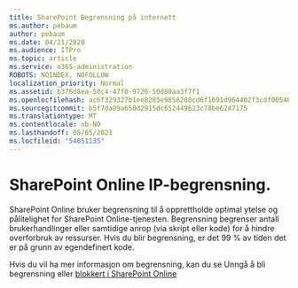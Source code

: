 ```yaml
---
title: SharePoint Begrensning på internett
ms.author: pebaum
author: pebaum
ms.date: 04/21/2020
ms.audience: ITPro
ms.topic: article
ms.service: o365-administration
ROBOTS: NOINDEX, NOFOLLOW
localization_priority: Normal
ms.assetid: b376d8ea-50c4-47f0-9720-50d80aa3f7f1
ms.openlocfilehash: ac6f329327b1ee8285e9856280cd6f1691d964402f3cdf0054ba33caeb9ff7ed
ms.sourcegitcommit: b5f7da89a650d2915dc652449623c78be6247175
ms.translationtype: MT
ms.contentlocale: nb-NO
ms.lasthandoff: 08/05/2021
ms.locfileid: "54051135"
---
```

# <a name="sharepoint-online-throttling"></a>SharePoint Online IP-begrensning.

SharePoint Online bruker begrensning til å opprettholde optimal ytelse og pålitelighet for SharePoint Online-tjenesten. Begrensning begrenser antall brukerhandlinger eller samtidige anrop (via skript eller kode) for å hindre overforbruk av ressurser. Hvis du blir begrensning, er det 99 % av tiden det er på grunn av egendefinert kode.
  
Hvis du vil ha mer informasjon om begrensning, kan du se Unngå å bli begrensning eller [blokkert i SharePoint Online](https://go.microsoft.com/fwlink/?linkid=2022019)
  

